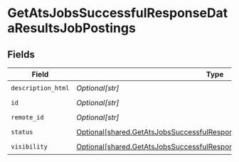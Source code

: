 # GetAtsJobsSuccessfulResponseDataResultsJobPostings


## Fields

| Field                                                                                                                                                                    | Type                                                                                                                                                                     | Required                                                                                                                                                                 | Description                                                                                                                                                              |
| ------------------------------------------------------------------------------------------------------------------------------------------------------------------------ | ------------------------------------------------------------------------------------------------------------------------------------------------------------------------ | ------------------------------------------------------------------------------------------------------------------------------------------------------------------------ | ------------------------------------------------------------------------------------------------------------------------------------------------------------------------ |
| `description_html`                                                                                                                                                       | *Optional[str]*                                                                                                                                                          | :heavy_check_mark:                                                                                                                                                       | N/A                                                                                                                                                                      |
| `id`                                                                                                                                                                     | *Optional[str]*                                                                                                                                                          | :heavy_check_mark:                                                                                                                                                       | N/A                                                                                                                                                                      |
| `remote_id`                                                                                                                                                              | *Optional[str]*                                                                                                                                                          | :heavy_check_mark:                                                                                                                                                       | N/A                                                                                                                                                                      |
| `status`                                                                                                                                                                 | [Optional[shared.GetAtsJobsSuccessfulResponseDataResultsJobPostingsStatus]](undefined/models/shared/getatsjobssuccessfulresponsedataresultsjobpostingsstatus.md)         | :heavy_check_mark:                                                                                                                                                       | N/A                                                                                                                                                                      |
| `visibility`                                                                                                                                                             | [Optional[shared.GetAtsJobsSuccessfulResponseDataResultsJobPostingsVisibility]](undefined/models/shared/getatsjobssuccessfulresponsedataresultsjobpostingsvisibility.md) | :heavy_check_mark:                                                                                                                                                       | N/A                                                                                                                                                                      |